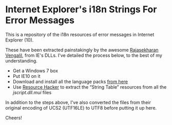 Internet Explorer's i18n Strings For Error Messages
===

This is a repository of the i18n resources of error messages in Internet Explorer (10).

These have been extracted painstakingly by the awesome [Rajasekharan Vengalil](http://blogorama.nerdworks.in/), from IE's DLLs. I've detailed the process below, to the best of my understanding.

* Get a Windows 7 box
* Put IE10 on it
* Download and install all the language packs [from here](http://www.microsoft.com/en-us/download/details.aspx?id=36804)
* Use [Resource Hacker](http://angusj.com/resourcehacker/) to extract the “String Table” resources from all the *jscript.dll.mui* files

In addition to the steps above, I've also converted the files from their original encoding of UCS2 (UTF16LE) to UTF8 before putting it up here.

Cheers!
